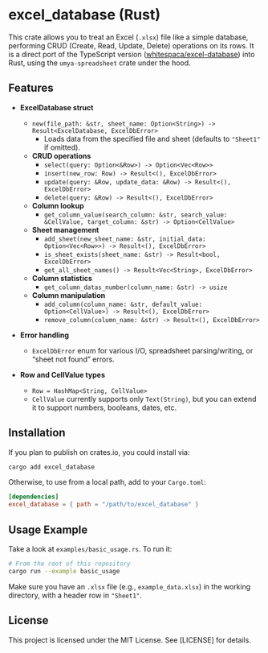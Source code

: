# excel_database (Rust)

This crate allows you to treat an Excel (`.xlsx`) file like a simple database, performing CRUD (Create, Read, Update, Delete) operations on its rows. It is a direct port of the TypeScript version ([whitespaca/excel-database](https://github.com/whitespaca/excel-database)) into Rust, using the `umya-spreadsheet` crate under the hood.

## Features

- **ExcelDatabase struct**  
  - `new(file_path: &str, sheet_name: Option<String>) -> Result<ExcelDatabase, ExcelDbError>`  
    - Loads data from the specified file and sheet (defaults to `"Sheet1"` if omitted).  
  - **CRUD operations**  
    - `select(query: Option<&Row>) -> Option<Vec<Row>>`  
    - `insert(new_row: Row) -> Result<(), ExcelDbError>`  
    - `update(query: &Row, update_data: &Row) -> Result<(), ExcelDbError>`  
    - `delete(query: &Row) -> Result<(), ExcelDbError>`  
  - **Column lookup**  
    - `get_column_value(search_column: &str, search_value: &CellValue, target_column: &str) -> Option<CellValue>`  
  - **Sheet management**  
    - `add_sheet(new_sheet_name: &str, initial_data: Option<Vec<Row>>) -> Result<(), ExcelDbError>`  
    - `is_sheet_exists(sheet_name: &str) -> Result<bool, ExcelDbError>`  
    - `get_all_sheet_names() -> Result<Vec<String>, ExcelDbError>`  
  - **Column statistics**  
    - `get_column_datas_number(column_name: &str) -> usize`  
  - **Column manipulation**  
    - `add_column(column_name: &str, default_value: Option<CellValue>) -> Result<(), ExcelDbError>`  
    - `remove_column(column_name: &str) -> Result<(), ExcelDbError>`

- **Error handling**  
  - `ExcelDbError` enum for various I/O, spreadsheet parsing/writing, or “sheet not found” errors.

- **Row and CellValue types**  
  - `Row = HashMap<String, CellValue>`  
  - `CellValue` currently supports only `Text(String)`, but you can extend it to support numbers, booleans, dates, etc.

## Installation

If you plan to publish on crates.io, you could install via:

```bash
cargo add excel_database
```

Otherwise, to use from a local path, add to your `Cargo.toml`:

```toml
[dependencies]
excel_database = { path = "/path/to/excel_database" }
```

## Usage Example

Take a look at `examples/basic_usage.rs`. To run it:

```bash
# From the root of this repository
cargo run --example basic_usage
```

Make sure you have an `.xlsx` file (e.g., `example_data.xlsx`) in the working directory, with a header row in `"Sheet1"`.

## License

This project is licensed under the MIT License. See [LICENSE] for details.
